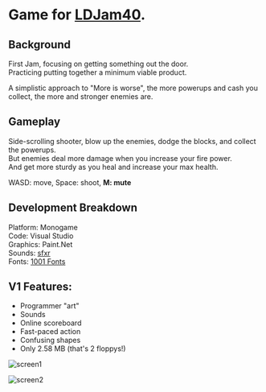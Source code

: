 # Game for [LDJam40](https://ldjam.com/events/ludum-dare/40).
## Background
First Jam, focusing on getting something out the door.  
Practicing putting together a minimum viable product.

A simplistic approach to "More is worse", the more powerups and cash you collect, the more and stronger enemies are.

## Gameplay
Side-scrolling shooter, blow up the enemies, dodge the blocks, and collect the powerups.  
But enemies deal more damage when you increase your fire power.  
And get more sturdy as you heal and increase your max health.

WASD: move, Space: shoot, **M: mute**

## Development Breakdown
Platform: Monogame  
Code: Visual Studio  
Graphics: Paint.Net  
Sounds: [sfxr](http://www.drpetter.se/project_sfxr.html)  
Fonts:  [1001 Fonts](http://www.1001fonts.com)  


## V1 Features:
* Programmer "art"
* Sounds
* Online scoreboard
* Fast-paced action
* Confusing shapes
* Only 2.58 MB (that's 2 floppys!)

![screen1](https://static.jam.vg/raw/7e0/e/z/9955.png)  

![screen2](https://static.jam.vg/raw/7e0/e/z/9956.png)  
